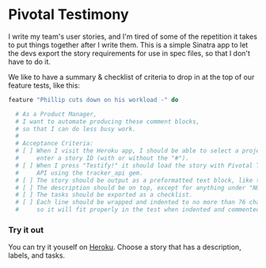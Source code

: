 # Pivotal Testimony

I write my team's user stories, and I'm tired of some of the repetition it takes to put things together after I write them. This is a simple Sinatra app to let the devs export the story requirements for use in spec files, so that I don't have to do it.

We like to have a summary & checklist of criteria to drop in at the top of our feature tests, like this:

```ruby
feature "Phillip cuts down on his workload -" do

  # As a Product Manager,
  # I want to automate producing these comment blocks,
  # so that I can do less busy work.
  #
  # Acceptance Criteria:
  # [ ] When I visit the Heroku app, I should be able to select a project and
  #     enter a story ID (with or without the "#").
  # [ ] When I press "Testify!" it should load the story with Pivotal Tracker's
  #     API using the tracker_api gem.
  # [ ] The story should be output as a preformatted text block, like this one.
  # [ ] The description should be on top, except for anything under "NOTES:".
  # [ ] The tasks should be exported as a checklist.
  # [ ] Each line should be wrapped and indented to no more than 76 characters,
  #     so it will fit properly in the test when indented and commented out.
```

### Try it out

You can try it youself on [Heroku](http://pivotaltestimony.herokuapp.com). Choose a story that has a description, labels, and tasks.

